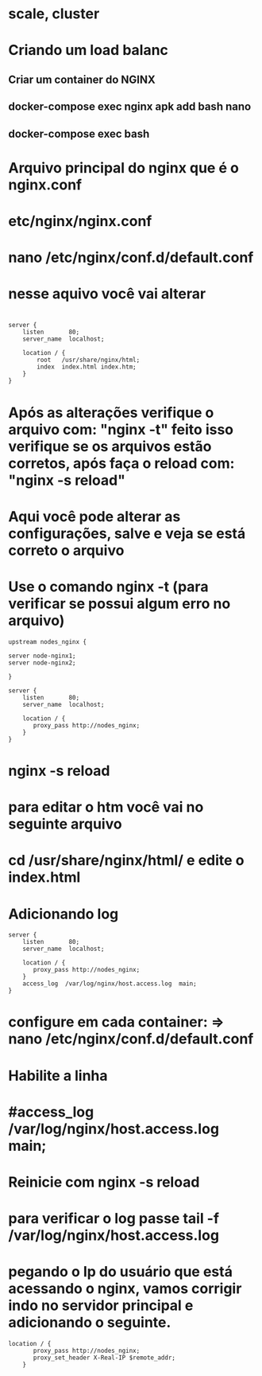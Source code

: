 # scale, cluster

# Criando um load balanc

## Criar um container do NGINX

## docker-compose exec nginx apk add bash nano

## docker-compose exec bash

# Arquivo principal do nginx que é o nginx.conf

# etc/nginx/nginx.conf

# nano /etc/nginx/conf.d/default.conf

# nesse aquivo você vai alterar

#

```
server {
    listen       80;
    server_name  localhost;

    location / {
        root   /usr/share/nginx/html;
        index  index.html index.htm;
    }
}
```

# Após as alterações verifique o arquivo com: "nginx -t" feito isso verifique se os arquivos estão corretos, após faça o reload com: "nginx -s reload"

# Aqui você pode alterar as configurações, salve e veja se está correto o arquivo

# Use o comando nginx -t (para verificar se possui algum erro no arquivo)

```
upstream nodes_nginx {

server node-nginx1;
server node-nginx2;

}

server {
    listen       80;
    server_name  localhost;

    location / {
       proxy_pass http://nodes_nginx;
    }
}

```

# nginx -s reload

# para editar o htm você vai no seguinte arquivo

# cd /usr/share/nginx/html/ e edite o index.html

# Adicionando log

```
server {
    listen       80;
    server_name  localhost;

    location / {
       proxy_pass http://nodes_nginx;
    }
    access_log  /var/log/nginx/host.access.log  main;
}

```

# configure em cada container: => nano /etc/nginx/conf.d/default.conf

# Habilite a linha

# #access_log /var/log/nginx/host.access.log main;

# Reinicie com nginx -s reload

# para verificar o log passe tail -f /var/log/nginx/host.access.log

# pegando o Ip do usuário que está acessando o nginx, vamos corrigir indo no servidor principal e adicionando o seguinte.

```
location / {
       proxy_pass http://nodes_nginx;
       proxy_set_header X-Real-IP $remote_addr;
    }

```
